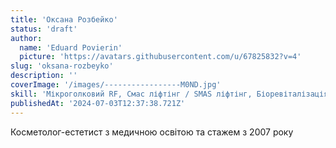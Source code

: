 ```yaml
---
title: 'Оксана Розбейко'
status: 'draft'
author:
  name: 'Eduard Povierin'
  picture: 'https://avatars.githubusercontent.com/u/67825832?v=4'
slug: 'oksana-rozbeyko'
description: ''
coverImage: '/images/-----------------M0ND.jpg'
skill: 'Мікроголковий RF, Смас ліфтінг / SMAS ліфтінг, Біоревіталізація, Догляд за обличчям, Лікування акне, Контурна пластика, Чистка обличчя'
publishedAt: '2024-07-03T12:37:38.721Z'
---
```


Косметолог-естетист з медичною освітою та стажем з 2007 року